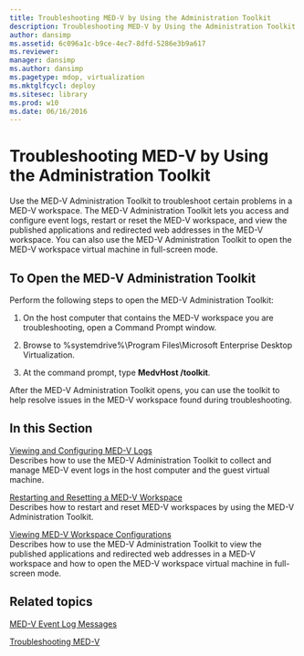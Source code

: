 ```yaml
---
title: Troubleshooting MED-V by Using the Administration Toolkit
description: Troubleshooting MED-V by Using the Administration Toolkit
author: dansimp
ms.assetid: 6c096a1c-b9ce-4ec7-8dfd-5286e3b9a617
ms.reviewer: 
manager: dansimp
ms.author: dansimp
ms.pagetype: mdop, virtualization
ms.mktglfcycl: deploy
ms.sitesec: library
ms.prod: w10
ms.date: 06/16/2016
---
```



# Troubleshooting MED-V by Using the Administration Toolkit


Use the MED-V Administration Toolkit to troubleshoot certain problems in a MED-V workspace. The MED-V Administration Toolkit lets you access and configure event logs, restart or reset the MED-V workspace, and view the published applications and redirected web addresses in the MED-V workspace. You can also use the MED-V Administration Toolkit to open the MED-V workspace virtual machine in full-screen mode.

## To Open the MED-V Administration Toolkit


Perform the following steps to open the MED-V Administration Toolkit:

1.  On the host computer that contains the MED-V workspace you are troubleshooting, open a Command Prompt window.

2.  Browse to %systemdrive%\\Program Files\\Microsoft Enterprise Desktop Virtualization.

3.  At the command prompt, type **MedvHost /toolkit**.

After the MED-V Administration Toolkit opens, you can use the toolkit to help resolve issues in the MED-V workspace found during troubleshooting.

## In this Section


<a href="" id="viewing-and-configuring-med-v-logs"></a>[Viewing and Configuring MED-V Logs](viewing-and-configuring-med-v-logs.md)  
Describes how to use the MED-V Administration Toolkit to collect and manage MED-V event logs in the host computer and the guest virtual machine.

<a href="" id="restarting-and-resetting-a-med-v-workspace"></a>[Restarting and Resetting a MED-V Workspace](restarting-and-resetting-a-med-v-workspace.md)  
Describes how to restart and reset MED-V workspaces by using the MED-V Administration Toolkit.

<a href="" id="viewing-med-v-workspace-configurations"></a>[Viewing MED-V Workspace Configurations](viewing-med-v-workspace-configurations.md)  
Describes how to use the MED-V Administration Toolkit to view the published applications and redirected web addresses in a MED-V workspace and how to open the MED-V workspace virtual machine in full-screen mode.

## Related topics


[MED-V Event Log Messages](med-v-event-log-messages.md)

[Troubleshooting MED-V](troubleshooting-med-vmedv2.md)

 

 





